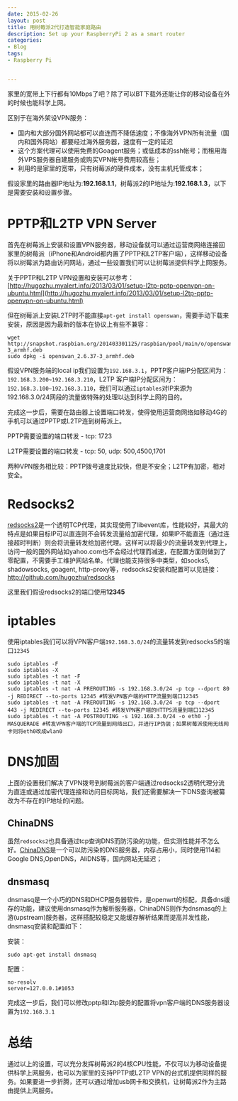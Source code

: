 ```yaml
---
date: 2015-02-26
layout: post
title: 用树莓派2代打造智能家庭路由
description: Set up your RaspberryPi 2 as a smart router
categories:
- Blog
tags:
- Raspberry Pi


---
```






家里的宽带上下行都有10Mbps了吧？除了可以BT下载外还能让你的移动设备在外的时候也能科学上网。

区别于在海外架设VPN服务：

* 国内和大部分国外网站都可以直连而不降低速度；不像海外VPN所有流量（国内和国外网站）都要经过海外服务器，速度有一定的延迟
* 这个方案代理可以使用免费的Goagent服务；或低成本的ssh帐号；而租用海外VPS服务器自建服务或购买VPN帐号费用较高些；
* 利用的是家里的宽带，只有树莓派的硬件成本，没有主机托管成本；

假设家里的路由器IP地址为:**192.168.1.1**，树莓派2的IP地址为:**192.168.1.3**，以下是需要安装和设置步骤。

# PPTP和L2TP VPN Server

首先在树莓派上安装和设置VPN服务器，移动设备就可以通过运营商网络连接回家里的树莓派（iPhone和Android都内置了PPTP和L2TP客户端），这样移动设备将以树莓派为路由访问网站，通过一些设置我们可以让树莓派提供科学上网服务。

关于PPTP和L2TP VPN设置和安装可以参考： [http://hugozhu.myalert.info/2013/03/01/setup-l2tp-pptp-openvpn-on-ubuntu.html](http://hugozhu.myalert.info/2013/03/01/setup-l2tp-pptp-openvpn-on-ubuntu.html)

但在树莓派上安装L2TP时不能直接`apt-get install openswan`，需要手动下载来安装，原因是因为最新的版本在协议上有些不兼容：

```
wget http://snapshot.raspbian.org/201403301125/raspbian/pool/main/o/openswan/openswan_2.6.37-3_armhf.deb
sudo dpkg -i openswan_2.6.37-3_armhf.deb
```

假设VPN服务端的local ip我们设置为`192.168.3.1`，PPTP客户端IP分配区间为：`192.168.3.200~192.168.3.210`，L2TP 客户端IP分配区间为：`192.168.3.100~192.168.3.110`，我们可以通过`iptables`对IP来源为192.168.3.0/24网段的流量做特殊的处理以达到科学上网的目的。

完成这一步后，需要在路由器上设置端口转发，使得使用运营商网络如移动4G的手机可以通过PPTP或L2TP连到树莓派上。


PPTP需要设置的端口转发 - tcp: 1723

L2TP需要设置的端口转发 - tcp: 50, udp: 500,4500,1701

两种VPN服务相比较：PPTP拨号速度比较快，但是不安全；L2TP有加密，相对安全。


# Redsocks2

[redsocks2](http://github.com/hugozhu/redsocks)是一个透明TCP代理，其实现使用了libevent库，性能较好，其最大的特点是如果目标IP可以直连则不会转发流量给加密代理，如果IP不能直连（通过连接超时判断）则会将流量转发给加密代理。这样可以将最少的流量转发到代理上，访问一般的国外网站如yahoo.com也不会经过代理而减速，在配置方面则做到了零配置，不需要手工维护网站名单。代理也能支持很多中类型，如socks5, shadowsocks, goagent, http-proxy等，redsocks2安装和配置可以见链接： http://github.com/hugozhu/redsocks

这里我们假设redsocks2的端口使用**12345**


# iptables

使用iptables我们可以将VPN客户端`192.168.3.0/24`的流量转发到redsocks5的端口`12345`

```
sudo iptables -F
sudo iptables -X
sudo iptables -t nat -F
sudo iptables -t nat -X
sudo iptables -t nat -A PREROUTING -s 192.168.3.0/24 -p tcp --dport 80 -j REDIRECT --to-ports 12345 #转发VPN客户端的HTTP流量到端口12345
sudo iptables -t nat -A PREROUTING -s 192.168.3.0/24 -p tcp --dport 443 -j REDIRECT --to-ports 12345 #转发VPN客户端的HTTPS流量到端口12345
sudo iptables -t nat -A POSTROUTING -s 192.168.3.0/24 -o eth0 -j MASQUERADE #转发VPN客户端的TCP流量到网络出口，并进行IP伪装；如果树莓派使用无线网卡则将eth0改成wlan0
```

# DNS加固

上面的设置我们解决了VPN拨号到树莓派的客户端通过redsocks2透明代理分流为直连或通过加密代理连接和访问目标网站，我们还需要解决一下DNS查询被纂改为不存在的IP地址的问题。

## ChinaDNS
虽然`redsocks2`也具备通过tcp查询DNS而防污染的功能，但实测性能并不怎么好。[ChinaDNS](https://github.com/clowwindy/ChinaDNS)是一个可以防污染的DNS服务器，内存占用小，同时使用114和Google DNS,OpenDNS，AliDNS等，国内网站无延迟；

## dnsmasq
dnsmasq是一个小巧的DNS和DHCP服务器软件，是openwrt的标配，具备dns缓存的功能，建议使用dnsmasq作为解析服务器，ChinaDNS则作为dnsmasq的上游(upstream)服务器，这样搭配较稳定又能缓存解析结果而提高并发性能，dnsmasq安装和配置如下：

安装：

```
sudo apt-get install dnsmasq
```

配置：

```
no-resolv
server=127.0.0.1#1053
```

完成这一步后，我们可以修改pptp和l2tp服务的配置将vpn客户端的DNS服务器设置为`192.168.3.1`

# 总结

通过以上的设置，可以充分发挥树莓派2的4核CPU性能，不仅可以为移动设备提供科学上网服务，也可以为家里的支持PPTP或L2TP VPN的台式机提供同样的服务。如果要进一步折腾，还可以通过增加usb网卡和交换机，让树莓派2作为主路由提供上网服务。